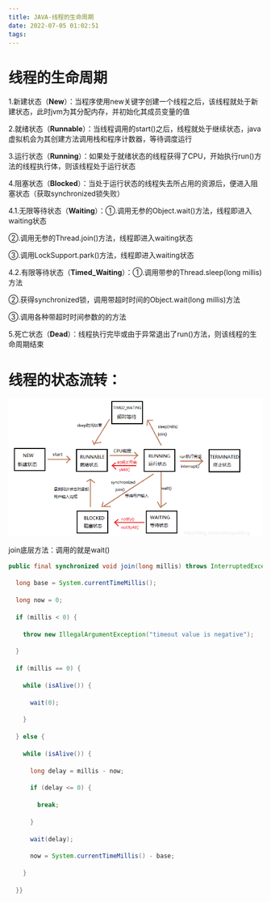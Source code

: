 ```yaml
---
title: JAVA-线程的生命周期
date: 2022-07-05 01:02:51
tags:
---
```


# 线程的生命周期

1.新建状态（**New**）：当程序使用new关键字创建一个线程之后，该线程就处于新建状态，此时jvm为其分配内存，并初始化其成员变量的值

2.就绪状态（**Runnable**）：当线程调用的start()之后，线程就处于继续状态，java虚拟机会为其创建方法调用栈和程序计数器，等待调度运行

3.运行状态（**Running**）：如果处于就绪状态的线程获得了CPU，开始执行run()方法的线程执行体，则该线程处于运行状态

4.阻塞状态（**Blocked**）：当处于运行状态的线程失去所占用的资源后，便进入阻塞状态（获取synchronized锁失败）

4.1.无限等待状态（**Waiting**）：①.调用无参的Object.wait()方法，线程即进入waiting状态

 ②.调用无参的Thread.join()方法，线程即进入waiting状态

 ③.调用LockSupport.park()方法，线程即进入waiting状态

4.2.有限等待状态（**Timed_Waiting**）：①.调用带参的Thread.sleep(long millis)方法

②.获得synchronized锁，调用带超时时间的Object.wait(long millis)方法

③.调用各种带超时时间参数的的方法

5.死亡状态（**Dead**）：线程执行完毕或由于异常退出了run()方法，则该线程的生命周期结束

<!-- more -->

# 线程的状态流转：

![thread](./JAVA-线程的生命周期/thread.png)

join底层方法：调用的就是wait()

```java
public final synchronized void join(long millis) throws InterruptedException {

  long base = System.currentTimeMillis();

  long now = 0;

  if (millis < 0) {

    throw new IllegalArgumentException("timeout value is negative");

  }

  if (millis == 0) {

    while (isAlive()) {

      wait(0);

    }

  } else {

    while (isAlive()) {

      long delay = millis - now;

      if (delay <= 0) {

        break;

      }

      wait(delay);

      now = System.currentTimeMillis() - base;

    }

  }}
```



